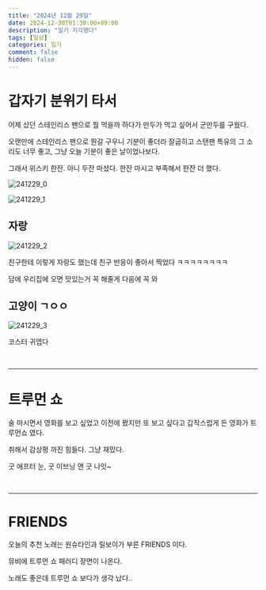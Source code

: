 ```yaml
---
title: "2024년 12월 29일"
date: 2024-12-30T01:30:00+09:00
description: "일기 지각했다"
tags: [일상]
categories: 일기
comment: false
hidden: false
---
```


# 갑자기 분위기 타서

어제 샀던 스테인리스 팬으로 뭘 먹을까 하다가 만두가 먹고 싶어서 군만두를 구웠다. 

오랜만에 스테인리스 팬으로 뭔갈 구우니 기분이 좋더라 잘굽히고 스탠팬 특유의 그 소리도 너무 좋고, 그냥 오늘 기분이 좋은 날이었나보다.

그래서 위스키 한잔. 아니 두잔 마셨다. 한잔 마시고 부족해서 한잔 더 했다.

![241229_0](/images/241229_0.png)

![241229_1](/images/241229_1.png)

## 자랑

![241229_2](/images/241229_2.png)

친구한테 이렇게 자랑도 했는데 친구 반응이 좋아서 찍었다 ㅋㅋㅋㅋㅋㅋㅋㅋ 

담에 우리집에 오면 맛있는거 꼭 해줄게 다음에 꼭 와

## 고양이 ㄱㅇㅇ

![241229_3](/images/241229_3.png)

코스터 귀엽다

&nbsp;

---

# 트루먼 쇼 

술 마시면서 영화를 보고 싶었고 이전에 봤지만 또 보고 싶다고 갑작스럽게 든 영화가 트루먼쇼 였다.

취해서 감상평 까진 힘들다. 그냥 재밌다.

굿 애프터 눈, 굿 이브닝 앤 굿 나잇~

&nbsp;

---

# FRIENDS

오늘의 추천 노래는 원슈타인과 릴보이가 부른 FRIENDS 이다.

뮤비에 트루먼 쇼 패러디 장면이 나온다.

노래도 좋은데 트루먼 쇼 보다가 생각 났다..